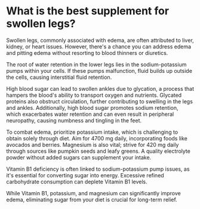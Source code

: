 # What is the best supplement for swollen legs?

Swollen legs, commonly associated with edema, are often attributed to liver, kidney, or heart issues. However, there's a chance you can address edema and pitting edema without resorting to blood thinners or diuretics.

The root of water retention in the lower legs lies in the sodium-potassium pumps within your cells. If these pumps malfunction, fluid builds up outside the cells, causing interstitial fluid retention.

High blood sugar can lead to swollen ankles due to glycation, a process that hampers the blood's ability to transport oxygen and nutrients. Glycated proteins also obstruct circulation, further contributing to swelling in the legs and ankles. Additionally, high blood sugar promotes sodium retention, which exacerbates water retention and can even result in peripheral neuropathy, causing numbness and tingling in the feet.

To combat edema, prioritize potassium intake, which is challenging to obtain solely through diet. Aim for 4700 mg daily, incorporating foods like avocados and berries. Magnesium is also vital; strive for 420 mg daily through sources like pumpkin seeds and leafy greens. A quality electrolyte powder without added sugars can supplement your intake.

Vitamin B1 deficiency is often linked to sodium-potassium pump issues, as it's essential for converting sugar into energy. Excessive refined carbohydrate consumption can deplete Vitamin B1 levels.

While Vitamin B1, potassium, and magnesium can significantly improve edema, eliminating sugar from your diet is crucial for long-term relief.